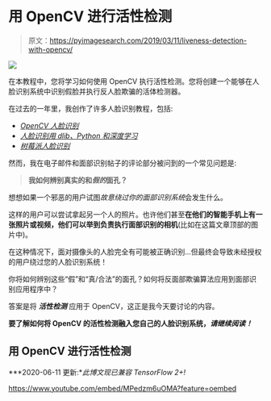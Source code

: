 # 用 OpenCV 进行活性检测

> 原文：<https://pyimagesearch.com/2019/03/11/liveness-detection-with-opencv/>

![](img/db312187f0ce959f0e8e86ae1d90ed6e.png)

在本教程中，您将学习如何使用 OpenCV 执行活性检测。您将创建一个能够在人脸识别系统中识别假脸并执行反人脸欺骗的活体检测器。

在过去的一年里，我创作了许多人脸识别教程，包括:

*   [*OpenCV 人脸识别*](https://pyimagesearch.com/2018/09/24/opencv-face-recognition/)
*   [*人脸识别用 dlib、Python 和深度学习*](https://pyimagesearch.com/2018/06/18/face-recognition-with-opencv-python-and-deep-learning/)
*   *[树莓派人脸识别](https://pyimagesearch.com/2018/06/25/raspberry-pi-face-recognition/)*

然而，我在电子邮件和面部识别帖子的评论部分被问到的一个常见问题是:

> **我如何辨别真实的和*假的*面孔？**

想想如果一个邪恶的用户试图*故意绕过你的面部识别系统*会发生什么。

这样的用户可以尝试拿起另一个人的照片。也许他们甚至**在他们的智能手机上有一张照片或视频，他们可以举到负责执行面部识别的相机**(比如在这篇文章顶部的图片中)。

在这种情况下，面对摄像头的人脸完全有可能被正确识别…但最终会导致未经授权的用户绕过您的人脸识别系统！

你将如何辨别这些“假”和“真/合法”的面孔？如何将反面部欺骗算法应用到面部识别应用程序中？

答案是将 ***活性检测*** 应用于 OpenCV，这正是我今天要讨论的内容。

**要了解如何将 OpenCV 的活性检测融入您自己的人脸识别系统，*请继续阅读！***

## 用 OpenCV 进行活性检测

***2020-06-11 更新:**此博文现已兼容 TensorFlow 2+!*

<https://www.youtube.com/embed/MPedzm6uOMA?feature=oembed>